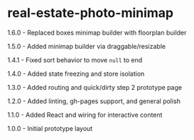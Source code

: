 # real-estate-photo-minimap
1.6.0 - Replaced boxes minimap builder with floorplan builder

1.5.0 - Added minimap builder via draggable/resizable

1.4.1 - Fixed sort behavior to move `null` to end

1.4.0 - Added state freezing and store isolation

1.3.0 - Added routing and quick/dirty step 2 prototype page

1.2.0 - Added linting, gh-pages support, and general polish

1.1.0 - Added React and wiring for interactive content

1.0.0 - Initial prototype layout
